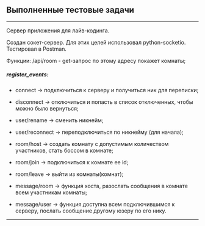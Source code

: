 ## Выполненные тестовые задачи 
----------------------------------------------------------------
Сервер приложения для лайв-кодинга.

Создан сокет-сервер. Для этих целей использовал python-socketio. Тестировал в Postman.

Функции:
/api/room - get-запрос по этому адресу покажет комнаты;

##### register_events:

- connect -> подключиться к серверу и получиться ник для переписки;
- disconnect -> отключиться и попасть в список отключенных, чтобы можно было вернуться;

- user/rename -> сменить никнейм;
- user/reconnect -> переподключиться по никнейму (для начала);

- room/host -> создать комнату с допустимым количеством участников, стать боссом в комнате;
- room/join -> подключиться к комнате ее id;
- room/leave -> выйти из комнаты(комнат);

- message/room -> функция хоста, разослать сообщения в комнате всем участникам комнаты;
- message/user -> функция доступна всем подключившимся к серверу, послать сообщение другому юзеру по его нику.

---
